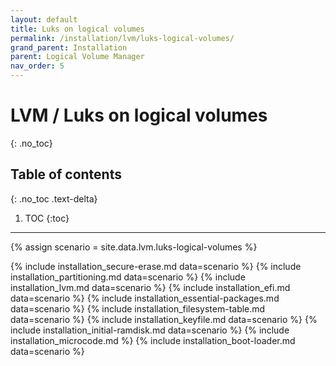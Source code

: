 ```yaml
---
layout: default
title: Luks on logical volumes
permalink: /installation/lvm/luks-logical-volumes/
grand_parent: Installation
parent: Logical Volume Manager
nav_order: 5
---
```


# LVM / Luks on logical volumes
{: .no_toc}

## Table of contents
{: .no_toc .text-delta}

1. TOC
{:toc}

---

{% assign scenario = site.data.lvm.luks-logical-volumes %}

{% include installation_secure-erase.md data=scenario %}
{% include installation_partitioning.md data=scenario %}
{% include installation_lvm.md data=scenario %}
{% include installation_efi.md data=scenario %}
{% include installation_essential-packages.md data=scenario %}
{% include installation_filesystem-table.md data=scenario %}
{% include installation_keyfile.md data=scenario %}
{% include installation_initial-ramdisk.md data=scenario %}
{% include installation_microcode.md %}
{% include installation_boot-loader.md data=scenario %}
